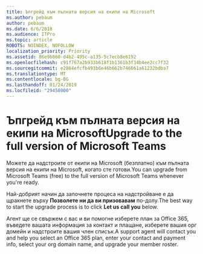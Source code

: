 ```yaml
---
title: Ъпгрейд към пълната версия на екипи на Microsoft
ms.author: pebaum
author: pebaum
ms.date: 6/6/2018
ms.audience: ITPro
ms.topic: article
ROBOTS: NOINDEX, NOFOLLOW
localization_priority: Priority
ms.assetid: 86e9b860-d4b2-495c-a135-5c7ecb8e6192
ms.openlocfilehash: c91f767a2b933b618f1b1361b3f34b4ee2cc7f32
ms.sourcegitcommit: e2864efcfb493b6e46b662b746661a61232bdba7
ms.translationtype: MT
ms.contentlocale: bg-BG
ms.lasthandoff: 01/24/2019
ms.locfileid: "29458000"
---
```

# <a name="upgrade-to-the-full-version-of-microsoft-teams"></a><span data-ttu-id="e7cbd-102">Ъпгрейд към пълната версия на екипи на Microsoft</span><span class="sxs-lookup"><span data-stu-id="e7cbd-102">Upgrade to the full version of Microsoft Teams</span></span>

<span data-ttu-id="e7cbd-103">Можете да надстроите от екипи на Microsoft (безплатно) към пълната версия на екипи на Microsoft, когато сте готови.</span><span class="sxs-lookup"><span data-stu-id="e7cbd-103">You can upgrade from Microsoft Teams (free) to the full version of Microsoft Teams whenever you're ready.</span></span>
  
<span data-ttu-id="e7cbd-104">Най-добрият начин да започнете процеса на надстройване е да щракнете върху **Позволете ни да ви призовавам** по-долу.</span><span class="sxs-lookup"><span data-stu-id="e7cbd-104">The best way to start the upgrade process is to click **Let us call you** below.</span></span> 
  
<span data-ttu-id="e7cbd-105">Агент ще се свържем с вас и ви помогне изберете план за Office 365, въведете вашата информация за контакт и плащане, изберете вашия орг домейн и надстроите вашия член списък.</span><span class="sxs-lookup"><span data-stu-id="e7cbd-105">A support agent will contact you and help you select an Office 365 plan, enter your contact and payment info, select your org domain name, and upgrade your member roster.</span></span>
  

